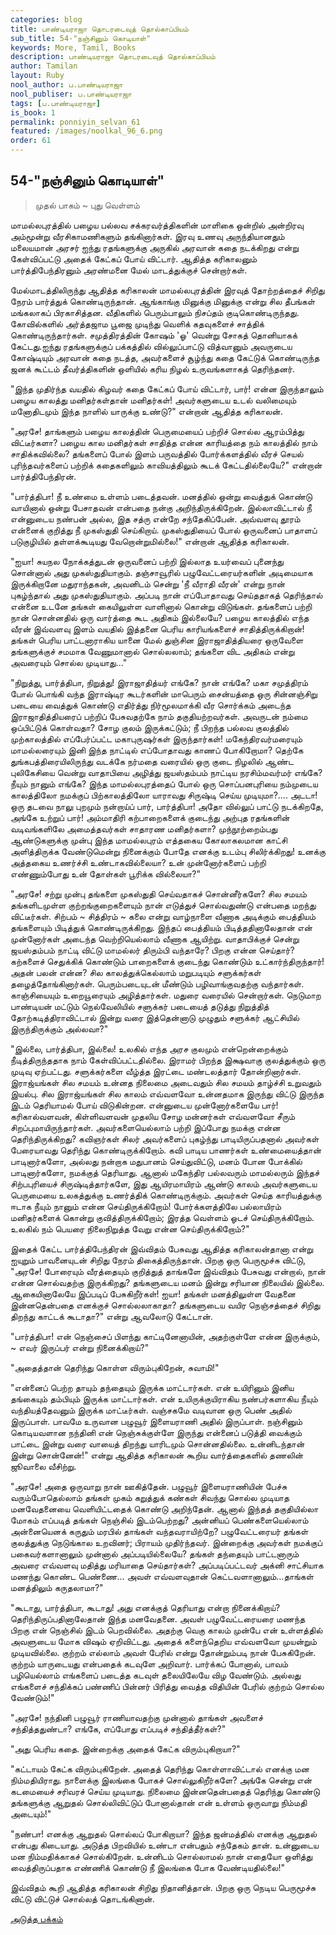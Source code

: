 ```yaml
---
categories: blog
title: பாண்டியராஜா தொடரடைவுத் தொல்காப்பியம்
sub_title: 54-"நஞ்சினும் கொடியாள்"
keywords: More, Tamil, Books
description: பாண்டியராஜா தொடரடைவுத் தொல்காப்பியம்
author: Tamilan
layout: Ruby
nool_author: ப.பாண்டியராஜா
nool_publiser: ப.பாண்டியராஜா
tags: [ப.பாண்டியராஜா]
is_book: 1
permalink: ponniyin_selvan_61
featured: /images/noolkal_96_6.png
order: 61
---
```



## 54-"நஞ்சினும் கொடியாள்"

> முதல் பாகம் ~ புது வெள்ளம்

மாமல்லபுரத்தில் பழைய பல்லவ சக்கரவர்த்திகளின் மாளிகை ஒன்றில் அன்றிரவு அம்மூன்று வீரசிகாமணிகளும் தங்கினார்கள். இரவு உணவு அருந்தியானதும் மலையமான் அரசர் ஐந்து ரதங்களுக்கு அருகில் அரவான் கதை நடக்கிறது என்று கேள்விப்பட்டு அதைக் கேட்கப் போய் விட்டார். ஆதித்த கரிகாலனும் பார்த்திபேந்திரனும் அரண்மனை மேல் மாடத்துக்குச் சென்றார்கள்.

மேல்மாடத்திலிருந்து ஆதித்த கரிகாலன் மாமல்லபுரத்தின் இரவுத் தோற்றத்தைச் சிறிது நேரம் பார்த்துக் கொண்டிருந்தான். ஆங்காங்கு மினுக்கு மினுக்கு என்று சில தீபங்கள் மங்கலாகப் பிரகாசித்தன. வீதிகளில் பெரும்பாலும் நிசப்தம் குடிகொண்டிருந்தது. கோவில்களில் அர்த்தஜாம பூஜை முடிந்து வெளிக் கதவுகளைச் சாத்திக் கொண்டிருந்தார்கள். சமுத்திரத்தின் கோஷம் 'ஓ' வென்று சோகத் தொனியாகக் கேட்டது.ஐந்து ரதங்களுக்குப் பக்கத்தில் வில்லுப்பாட்டு வித்வானும் அவருடைய கோஷ்டியும் அரவான் கதை நடத்த, அவர்களைச் சூழ்ந்து கதை கேட்டுக் கொண்டிருந்த ஜனக் கூட்டம் தீவர்த்திகளின் ஒளியில் கரிய நிழல் உருவங்களாகத் தெரிந்தனர்.

"இந்த முதிர்ந்த வயதில் கிழவர் கதை கேட்கப் போய் விட்டார், பார்! என்ன இருந்தாலும் பழைய காலத்து மனிதர்கள்தான் மனிதர்கள்! அவர்களுடைய உடல் வலிமையும் மனோதிடமும் இந்த நாளில் யாருக்கு உண்டு?" என்றான் ஆதித்த கரிகாலன்.

"அரசே! தாங்களும் பழைய காலத்தின் பெருமையைப் பற்றிச் சொல்ல ஆரம்பித்து விட்டீர்களா? பழைய கால மனிதர்கள் சாதித்த என்ன காரியத்தை நம் காலத்தில் நாம் சாதிக்கவில்லை? தங்களைப் போல் இளம் பருவத்தில் போர்க்களத்தில் வீரச் செயல் புரிந்தவர்களைப் பற்றிக் கதைகளிலும் காவியத்திலும் கூடக் கேட்டதில்லையே?" என்றான் பார்த்திபேந்திரன்.

"பார்த்திபா! நீ உண்மை உள்ளம் படைத்தவன். மனத்தில் ஒன்று வைத்துக் கொண்டு வாயினால் ஒன்று பேசாதவன் என்பதை நன்கு அறிந்திருக்கிறேன். இல்லாவிட்டால் நீ என்னுடைய நண்பன் அல்ல, இத சத்ரு என்றே சந்தேகிப்பேன். அவ்வளவு தூரம் என்னைக் குறித்து நீ முகஸ்துதி செய்கிறாய். முகஸ்துதியைப் போல் ஒருவனைப் பாதாளப் படுகுழியில் தள்ளக்கூடியது வேறொன்றுமில்லை!" என்றான் ஆதித்த கரிகாலன்.

"ஐயா! சுயநல நோக்கத்துடன் ஒருவனைப் பற்றி இல்லாத உயர்வைப் புனைந்து சொன்னால் அது முகஸ்துதியாகும். தஞ்சாவூரில் பழுவேட்டரையர்களின் அடிமையாக இருக்கிறானே மதுராந்தகன், அவனிடம் சென்று 'நீ வீராதி வீரன்' என்று நான் புகழ்ந்தால் அது முகஸ்துதியாகும். அப்படி நான் எப்போதாவது செய்ததாகத் தெரிந்தால் என்னை உடனே தங்கள் கையிலுள்ள வாளினால் கொன்று விடுங்கள். தங்களைப் பற்றி நான் சொன்னதில் ஒரு வார்த்தை கூட அதிகம் இல்லையே? பழைய காலத்தில் எந்த வீரன் இவ்வளவு இளம் வயதில் இத்தனை பெரிய காரியங்களைச் சாதித்திருக்கிறான்! தங்கள் பெரிய பாட்டனாராகிய யானை மேல் துஞ்சின இராஜாதித்தியரை ஒருவேளை தங்களுக்குச் சமமாக வேணுமானால் சொல்லலாம்; தங்களை விட அதிகம் என்று அவரையும் சொல்ல முடியாது..."

"நிறுத்து, பார்த்திபா, நிறுத்து! இராஜாதித்யர் எங்கே? நான் எங்கே? மகா சமுத்திரம் போல் பொங்கி வந்த இராஷ்டிர கூடர்களின் மாபெரும் சைன்யத்தை ஒரு சின்னஞ்சிறு படையை வைத்துக் கொண்டு எதிர்த்து நிர்மூலமாக்கி வீர சொர்க்கம் அடைந்த இராஜாதித்தியரைப் பற்றிப் பேசுவதற்கே நாம் தகுதியற்றவர்கள். அவருடன் நம்மை ஒப்பிட்டுக் கொள்வதா? சோழ குலம் இருக்கட்டும்; நீ பிறந்த பல்லவ குலத்தில் முற்காலத்தில் எப்பேர்ப்பட்ட மகாபுருஷர்கள் இருந்தார்கள்! மகேந்திரவர்மரையும் மாமல்லரையும் இனி இந்த நாட்டில் எப்போதாவது காணப் போகிறோமா? தெற்கே துங்கபத்திரையிலிருந்து வடக்கே நர்மதை வரையில் ஒரு குடை நிழலில் ஆண்ட புலிகேசியை வென்று வாதாபியை அழித்து ஜயஸ்தம்பம் நாட்டிய நரசிம்மவர்மர் எங்கே? நீயும் நானும் எங்கே? இந்த மாமல்லபுரத்தைப் போல் ஒரு சொப்பனபுரியை நம்முடைய காலத்திலோ நமக்குப் பிற்காலத்திலோ யாராவது சிருஷ்டி செய்ய முடியுமா?.... அடடா! ஒரு தடவை நாலு புறமும் நன்றாய்ப் பார், பார்த்திபா! அதோ வில்லுப் பாட்டு நடக்கிறதே, அங்கே உற்றுப் பார்! அம்மாதிரி கற்பாறைகளைக் குடைந்து அற்புத ரதங்களின் வடிவங்களிலே அமைத்தவர்கள் சாதாரண மனிதர்களா? முந்நூற்றைம்பது ஆண்டுகளுக்கு முன்பு இந்த மாமல்லபுரம் எத்தகைய கோலாகலமான காட்சி அளித்திருக்க வேண்டுமென்று நினைக்கும் போதே எனக்கு உடம்பு சிலிர்க்கிறது! உனக்கு அத்தகைய உணர்ச்சி உண்டாகவில்லையா? உன் முன்னோர்களைப் பற்றி எண்ணும்போது உன் தோள்கள் பூரிக்க வில்லையா?"

"அரசே! சற்று முன்பு தங்களை முகஸ்துதி செய்வதாகச் சொன்னீர்களே? சில சமயம் தங்களிடமுள்ள குற்றங்குறைகளையும் நான் எடுத்துச் சொல்வதுண்டு என்பதை மறந்து விட்டீர்கள். சிற்பம் ~ சித்திரம் ~ கலை என்று வாழ்நாளை வீணாக அடிக்கும் பைத்தியம் தங்களையும் பிடித்துக் கொண்டிருக்கிறது. இந்தப் பைத்தியம் பிடித்ததினாலேதான் என் முன்னோர்கள் அடைந்த வெற்றியெல்லாம் வீணாக ஆயிற்று. வாதாபிக்குச் சென்று ஜயஸ்தம்பம் நாட்டி விட்டு மாமல்லர் திரும்பி வந்தாரே? பிறகு என்ன செய்தார்? கற்களைச் செதுக்கிக் கொண்டும் பாறைகளைக் குடைந்து கொண்டும் உட்கார்ந்திருந்தார்! அதன் பலன் என்ன? சில காலத்துக்கெல்லாம் மறுபடியும் சளுக்கர்கள் தழைத்தோங்கினார்கள். பெரும்படையுடன் மீண்டும் பழிவாங்குவதற்கு வந்தார்கள். காஞ்சியையும் உறையூரையும் அழித்தார்கள். மதுரை வரையில் சென்றார்கள். நெடுமாற பாண்டியன் மட்டும் நெல்வேலியில் சளுக்கர் படையைத் தடுத்து நிறுத்தித் தோற்கடித்திராவிட்டால் இன்று வரை இத்தென்னாடு முழுதும் சளுக்கர் ஆட்சியில் இருந்திருக்கும் அல்லவா?"

"இல்லை, பார்த்திபா, இல்லை! உலகில் எந்த அரச குலமும் என்றென்றைக்கும் நீடித்திருந்ததாக நாம் கேள்விப்பட்டதில்லை. இராமர் பிறந்த இக்ஷவாகு குலத்துக்கும் ஒரு முடிவு ஏற்பட்டது. சளுக்கர்களை வீழ்த்த இரட்டை மண்டலத்தார் தோன்றினார்கள். இராஜ்யங்கள் சில சமயம் உன்னத நிலைமை அடைவதும் சில சமயம் தாழ்ச்சி உறுவதும் இயல்பு. சில இராஜ்யங்கள் சில காலம் எவ்வளவோ உன்னதமாக இருந்து விட்டு இருந்த இடம் தெரியாமல் போய் விடுகின்றன. என்னுடைய முன்னோர்களையே பார்! கரிகால்வளவன், கிள்ளிவளவன் முதலிய சோழ மன்னர்கள் எவ்வளவோ சீரும் சிறப்புமாயிருந்தார்கள். அவர்களையெல்லாம் பற்றி இப்போது நமக்கு என்ன தெரிந்திருக்கிறது? கவிஞர்கள் சிலர் அவர்களைப் புகழ்ந்து பாடியிருப்பதனால் அவர்கள் பேரையாவது தெரிந்து கொண்டிருக்கிறோம். கவி பாடிய பாணர்கள் உண்மையைத்தான் பாடினார்களோ, அல்லது நன்றாக மதுபானம் செய்துவிட்டு, மனம் போன போக்கில் பாடினார்களோ, நமக்குத் தெரியாது. ஆனால் மகேந்திர பல்லவரும் மாமல்லரும் இந்தச் சிற்பபுரியைச் சிருஷ்டித்தார்களே, இது ஆயிரமாயிரம் ஆண்டு காலம் அவர்களுடைய பெருமையை உலகத்துக்கு உணர்த்திக் கொண்டிருக்கும். அவர்கள் செய்த காரியத்துக்கு ஈடாக நீயும் நானும் என்ன செய்திருக்கிறோம்! போர்க்களத்திலே பல்லாயிரம் மனிதர்களைக் கொன்று குவித்திருக்கிறோம்; இரத்த வெள்ளம் ஓடச் செய்திருக்கிறோம். உலகில் நம் பெயரை நிலைநிறுத்த வேறு என்ன செய்திருக்கிறோம்?"

இதைக் கேட்ட பார்த்திபேந்திரன் இவ்விதம் பேசுவது ஆதித்த கரிகாலன்தானா என்று ஐயுறும் பாவனையுடன் சிறிது நேரம் திகைத்திருந்தான். பிறகு ஒரு பெருமூச்சு விட்டு, "அரசே! போரையும் வீரத்தையும் குறித்துத் தாங்களே இவ்விதம் பேசுவது என்றால், நான் என்ன சொல்வதற்கு இருக்கிறது? தங்களுடைய மனம் இன்று சரியான நிலையில் இல்லை. ஆகையினாலேயே இப்படிப் பேசுகிறீர்கள்! ஐயா! தங்கள் மனத்திலுள்ள வேதனை இன்னதென்பதை எனக்குச் சொல்லலாகாதா? தங்களுடைய வயிர நெஞ்சத்தைச் சிறிது திறந்து காட்டக் கூடாதா?" என்று ஆவலோடு கேட்டான்.

"பார்த்திபா! என் நெஞ்சைப் பிளந்து காட்டினேனாயின், அதற்குள்ளே என்ன இருக்கும், ~ எவர் இருப்பர் என்று நினைக்கிறாய்?"

"அதைத்தான் தெரிந்து கொள்ள விரும்புகிறேன், சுவாமி!"

"என்னைப் பெற்ற தாயும் தந்தையும் இருக்க மாட்டார்கள். என் உயிரினும் இனிய தங்கையும் தம்பியும் இருக்க மாட்டார்கள். என் உயிருக்குயிராகிய நண்பர்களாகிய நீயும் வந்தியத்தேவனும் இருக்க மாட்டீர்கள். வஞ்சகமே வடிவான ஒரு பெண் அதில் இருப்பாள். பாவமே உருவான பழுவூர் இளையராணி அதில் இருப்பாள். நஞ்சினும் கொடியவளான நந்தினி என் நெஞ்சுக்குள்ளே இருந்து என்னைப் படுத்தி வைக்கும் பாட்டை இன்று வரை வாயைத் திறந்து யாரிடமும் சொன்னதில்லை. உன்னிடந்தான் இன்று சொன்னேன்!" என்று ஆதித்த கரிகாலன் கூறிய வார்த்தைகளில் தணலின் ஜூவாலை வீசிற்று.

"அரசே! அதை ஒருவாறு நான் ஊகித்தேன். பழுவூர் இளையராணியின் பேச்சு வரும்போதெல்லாம் தங்கள் முகம் கறுத்துக் கண்கள் சிவந்து சொல்ல முடியாத மனவேதனையை வெளியிட்டதைக் கொண்டு அறிந்தேன். ஆனால் இந்தத் தகுதியில்லா மோகம் எப்படித் தங்கள் நெஞ்சில் இடம்பெற்றது? அன்னியப் பெண்களையெல்லாம் அன்னையெனக் கருதும் மரபில் தாங்கள் வந்தவராயிற்றே? பழுவேட்டரையர் தங்கள் குலத்துக்கு நெடுங்கால உறவினர்; பிராயம் முதிர்ந்தவர். இன்றைக்கு அவர்கள் நமக்குப் பகைவர்களானாலும் முன்னால் அப்படியில்லையே? தங்கள் தந்தையும் பாட்டனாரும் அவரை எவ்வளவு மதித்து மரியாதை செய்தார்கள்? அப்படிப்பட்டவர் அக்னி சாட்சியாக மணந்து கொண்ட பெண்ணை... அவள் எவ்வளவுதான் கெட்டவளானாலும்...தாங்கள் மனத்திலும் கருதலாமா?"

"கூடாது, பார்த்திபா, கூடாது! அது எனக்குத் தெரியாது என்றா நினைக்கிறாய்? தெரிந்திருப்பதினாலேதான் இந்த மனவேதனை. அவள் பழுவேட்டரையரை மணந்த பிறகு என் நெஞ்சில் இடம் பெறவில்லை. அதற்கு வெகு காலம் முன்பே என் உள்ளத்தில் அவளுடைய மோக விஷம் ஏறிவிட்டது. அதைக் களைந்தெறிய எவ்வளவோ முயன்றும் முடியவில்லை. குற்றம் எல்லாம் அவள் பேரில் என்று தோன்றும்படி நான் பேசுகிறேன். குற்றம் யாருடையது என்பதைக் கடவுளே அறிவார். பார்க்கப் போனால், பாவம் பழியெல்லாம் எங்களைப் படைத்த கடவுள் தலையிலேயே விழ வேண்டும். அல்லது எங்களைச் சந்திக்கப் பண்ணிப் பின்னர் பிரித்து வைத்த விதியின் பேரில் குற்றம் சொல்ல வேண்டும்!"

"அரசே! நந்தினி பழுவூர் ராணியாவதற்கு முன்னால் தாங்கள் அவளைச் சந்தித்ததுண்டா? எங்கே, எப்போது எப்படிச் சந்தித்தீர்கள்?"

"அது பெரிய கதை. இன்றைக்கு அதைக் கேட்க விரும்புகிறாயா?"

"கட்டாயம் கேட்க விரும்புகிறேன். அதைத் தெரிந்து கொள்ளாவிட்டால் எனக்கு மன நிம்மதியிராது. நாளைக்கு இலங்கை போகச் சொல்லுகிறீர்களே? அங்கே சென்று என் கடமையைச் சரிவரச் செய்ய முடியாது. நிலைமை இன்னதென்பதைத் தெரிந்து கொண்டு தங்களுக்கு ஆறுதல் சொல்லிவிட்டுப் போனால்தான் என் உள்ளம் ஒருவாறு நிம்மதி அடையும்!"

"நண்பா! எனக்கு ஆறுதல் சொல்லப் போகிறாயா? இந்த ஜன்மத்தில் எனக்கு ஆறுதல் என்பது கிடையாது. அடுத்த பிறவியில் உண்டா என்பதும் சந்தேகம் தான். உன்னுடைய மன நிம்மதிக்காகச் சொல்கிறேன். உன்னிடம் சொல்லாமல் நான் எதையோ ஒளித்து வைத்திருப்பதாக எண்ணிக் கொண்டு நீ இலங்கை போக வேண்டியதில்லை!"

இவ்விதம் கூறி ஆதித்த கரிகாலன் சிறிது நிதானித்தான். பிறகு ஒரு நெடிய பெருமூச்சு விட்டு விட்டுச் சொல்லத் தொடங்கினான்.

[அடுத்த பக்கம்](ponniyin_selvan_62)